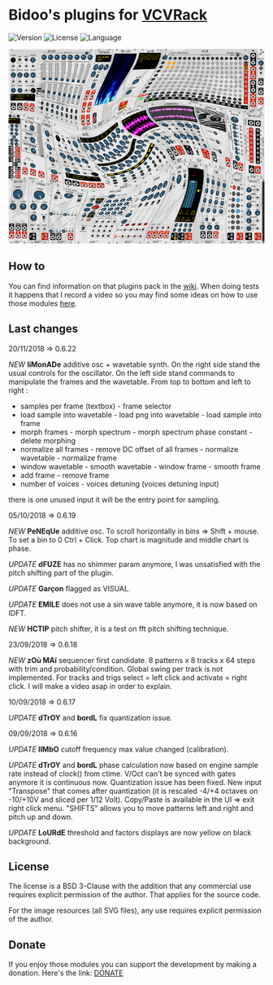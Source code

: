 # Bidoo's plugins for [VCVRack](https://vcvrack.com)

<!-- Version and License Badges -->
![Version](https://img.shields.io/badge/version-0.6.19-green.svg?style=flat-square)
![License](https://img.shields.io/badge/license-BSD3-blue.svg?style=flat-square)
![Language](https://img.shields.io/badge/language-C++-yellow.svg?style=flat-square)

![pack](/images/pack.png?raw=true "pack")

## How to

You can find information on that plugins pack in the [wiki](https://github.com/sebastien-bouffier/Bidoo/wiki). When doing tests it happens that I record a video so you may find some ideas on how to use those modules [here](https://www.youtube.com/bidoo).

## Last changes

20/11/2018 => 0.6.22

*NEW* **liMonADe** additive osc + wavetable synth. On the right side stand the usual controls for the oscillator. On the left side stand commands to manipulate the frames and the wavetable. From top to bottom and left to right :
* samples per frame (textbox) - frame selector
* load sample into wavetable - load png into wavetable - load sample into frame
* morph frames - morph spectrum - morph spectrum phase constant - delete morphing
* normalize all frames - remove DC offset of all frames - normalize wavetable - normalize frame
* window wavetable - smooth wavetable - window frame - smooth frame
* add frame - remove frame
* number of voices - voices detuning (voices detuning input)

there is one unused input it will be the entry point for sampling.

05/10/2018 => 0.6.19

*NEW* **PeNEqUe** additive osc. To scroll horizontally in bins => Shift + mouse. To set a bin to 0 Ctrl + Click. Top chart is magnitude and middle chart is phase.

*UPDATE* **dFUZE** has no shimmer param anymore, I was unsatisfied with the pitch shifting part of the plugin.

*UPDATE* **Garçon** flagged as VISUAL.

*UPDATE* **EMILE** does not use a sin wave table anymore, it is now based on IDFT.

*NEW* **HCTIP** pitch shifter, it is a test on fft pitch shifting technique.

23/09/2018 => 0.6.18

*NEW* **zOù MAï** sequencer first candidate. 8 patterns x 8 tracks x 64 steps with trim and probability/condition. Global swing per track is not implemented. For tracks and trigs select = left click and activate = right click. I will make a video asap in order to explain.

10/09/2018 => 0.6.17

*UPDATE* **dTrOY** and **bordL** fix quantization issue.

09/09/2018 => 0.6.16

*UPDATE* **lIMbO** cutoff frequency max value changed (calibration).

*UPDATE* **dTrOY** and **bordL** phase calculation now based on engine sample rate instead of clock() from ctime. V/Oct can't be synced with gates anymore it is continuous now. Quantization issue has been fixed. New input "Transpose" that comes after quantization (it is rescaled -4/+4 octaves on -10/+10V and sliced per 1/12 Volt). Copy/Paste is available in the UI => exit right click menu. "SHIFTS" allows you to move patterns left and right and pitch up and down.

*UPDATE* **LoURdE** threshold and factors displays are now yellow on black background.

## License

The license is a BSD 3-Clause with the addition that any commercial use requires explicit permission of the author. That applies for the source code.

For the image resources (all SVG files), any use requires explicit permission of the author.

## Donate

If you enjoy those modules you can support the development by making a donation. Here's the link: [DONATE](https://paypal.me/sebastienbouffier)

